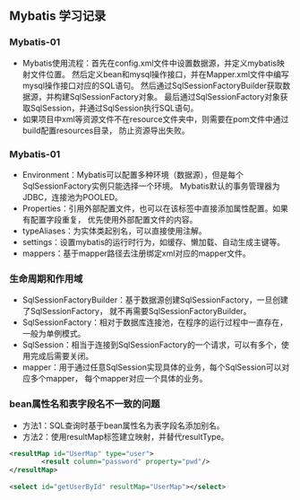 ## Mybatis 学习记录

### Mybatis-01
- Mybatis使用流程：首先在config.xml文件中设置数据源，并定义mybatis映射文件位置。
然后定义bean和mysql操作接口，并在Mapper.xml文件中编写mysql操作接口对应的SQL语句。
然后通过SqlSessionFactoryBuilder获取数据源，并构建SqlSessionFactory对象。
最后通过SqlSessionFactory对象获取SqlSession，并通过SqlSession执行SQL语句。
- 如果项目中xml等资源文件不在resource文件夹中，则需要在pom文件中通过build配置resources目录，
防止资源导出失败。
### Mybatis-01
- Environment：Mybatis可以配置多种环境（数据源），但是每个SqlSessionFactory实例只能选择一个环境。
Mybatis默认的事务管理器为JDBC，连接池为POOLED。
- Properties：引用外部配置文件，也可以在该标签中直接添加属性配置。如果有配置字段重复，
优先使用外部配置文件的内容。
- typeAliases：为实体类起别名，可以直接使用注解。
- settings：设置mybatis的运行时行为，如缓存、懒加载、自动生成主键等。
- mappers：基于mapper路径去注册绑定xml对应的mapper文件。
### 生命周期和作用域
- SqlSessionFactoryBuilder：基于数据源创建SqlSessionFactory，一旦创建了SqlSessionFactory，
就不再需要SqlSessionFactoryBuilder。
- SqlSessionFactory：相对于数据库连接池，在程序的运行过程中一直存在，一般为单例模式。
- SqlSession：相当于连接到SqlSessionFactory的一个请求，可以有多个，使用完成后需要关闭。
- mapper：用于通过任意SqlSession实现具体的业务，每个SqlSession可以对应多个mapper，
每个mapper对应一个具体的业务。
### bean属性名和表字段名不一致的问题
- 方法1：SQL查询时基于bean属性名为表字段名添加别名。
- 方法2：使用resultMap标签建立映射，并替代resultType。
```xml
<resultMap id="UserMap" type="user">
        <result column="password" property="pwd"/>
</resultMap>
    
<select id="getUserById" resultMap="UserMap"></select>
```
